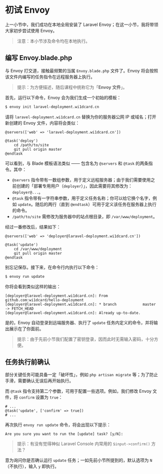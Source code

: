 # 初试 Envoy

上一小节中，我们成功在本地全局安装了 Laravel Envoy；在这一小节，我将带领大家初步尝试使用 Envoy。

> 注意：本小节涉及命令均在本地执行。

## 编写 Envoy.blade.php

与 Envoy 打交道，接触最频繁的当属 `Envoy.blade.php` 文件了。Envoy 将会按照该文件内编写的任务指令在远程服务器上执行。

> 提示：为方便描述，随后课程中统称它为「**Envoy 文件**」。

首先，运行以下命令，Envoy 会为我们生成一个初始的模板：

```bash
$ envoy init laravel-deployment.wi1dcard.cn
```

请将 `laravel-deployment.wi1dcard.cn` 替换为你的服务器公网 IP 或域名；打开新创建的 Envoy 文件，内容将会类似：

```blade
@servers(['web' => 'laravel-deployment.wi1dcard.cn'])

@task('deploy')
    cd /path/to/site
    git pull origin master
@endtask
```

可以看到，与 Blade 模板语法类似 —— 包含名为 `@servers` 和 `@task` 的两条指令。其中：

- `@servers` 指令带有一数组参数，用于定义远程服务器；由于我们需要使用之前创建的「部署专用用户（`deployer`）」，因此需要将其修改为：`deployer@...`。
- `@task` 指令带有一字符串参数，用于定义任务名称；你可以给它换个名字，例如 `update`。随后的两行（直到 `@endtask`）可用于定义该任务在服务器上执行的命令。
- `/path/to/site` 需修改为服务器中的站点根目录，即 `/var/www/deployment`。

经过一番修改后，结果如下：

```blade
@servers(['web' => 'deployer@laravel-deployment.wi1dcard.cn'])

@task('update')
    cd /var/www/deployment
    git pull origin master
@endtask
```

别忘记保存。接下来，在命令行内执行以下命令：

```bash
$ envoy run update
```

你将会看到类似这样的输出：

```
[deployer@laravel-deployment.wi1dcard.cn]: From github.com:wi1dcard/hello-deployment
[deployer@laravel-deployment.wi1dcard.cn]: * branch            master     -> FETCH_HEAD
[deployer@laravel-deployment.wi1dcard.cn]: Already up-to-date.
```

是的，Envoy 自动登录到远端服务器、执行了 `update` 任务内定义的命令，并将输出展示在了你面前。

> 提示：由于先前小节我们配置了密钥登录，因而此时无需输入密码，十分方便。

## 任务执行前确认

部分关键任务可能具备一定「破坏性」，例如 `php artisan migrate` 等；为了防止手滑，需要确认无误后再开始执行。

而 `@task` 指令支持第二个参数，可用于配置一些选项。例如，我们修改 Envoy 文件，将 `confirm` 设置为 `true`：

```blade
# ...
@task('update', ['confirm' => true])
# ...
```

再次执行 `envoy run update` 命令，将会出现以下提示：

```
Are you sure you want to run the [update] task? [y/N]:
```

> 提示：有没有觉得神似 Laravel Console 内常用的 `$input->confirm()` 方法？

意为询问你是否确认运行 `update` 任务；一如先前小节所提到的，默认选项为 `N`（不执行），输入 `y` 即执行。
